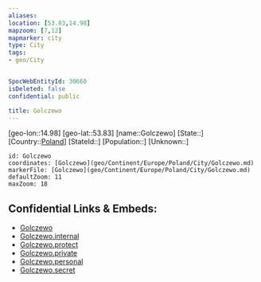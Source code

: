 ```yaml
---
aliases: 
location: [53.83,14.98]
mapzoom: [7,12] 
mapmarker: city 
type: City
tags:
- geo/City


SpocWebEntityId: 30660
isDeleted: false
confidential: public

title: Golczewo
---
```

[geo-lon::14.98]
[geo-lat::53.83]
[name::Golczewo]
[State::]
[Country::[Poland](geo/Continent/Europe/Poland.md)]
[StateId::]
[Population::]
[Unknown::]


```leaflet
id: Golczewo
coordinates: [Golczewo](geo/Continent/Europe/Poland/City/Golczewo.md)
markerFile: [Golczewo](geo/Continent/Europe/Poland/City/Golczewo.md)
defaultZoom: 11 
maxZoom: 18
```


## Confidential Links & Embeds: 
- [Golczewo](../../../../../../_public/geo/Continent/Europe/Poland/City/Golczewo.md) 
- [Golczewo.internal](../../../../../../_internal/geo/Continent/Europe/Poland/City/Golczewo.internal.md) 
- [Golczewo.protect](../../../../../../_protect/geo/Continent/Europe/Poland/City/Golczewo.protect.md) 
- [Golczewo.private](../../../../../../_private/geo/Continent/Europe/Poland/City/Golczewo.private.md) 
- [Golczewo.personal](../../../../../../_personal/geo/Continent/Europe/Poland/City/Golczewo.personal.md) 
- [Golczewo.secret](../../../../../../_secret/geo/Continent/Europe/Poland/City/Golczewo.secret.md) 
